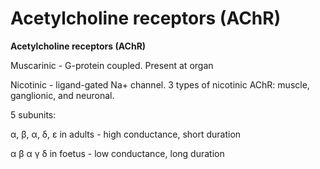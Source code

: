---
---
# Acetylcholine receptors (AChR)

**Acetylcholine receptors (AChR)**

Muscarinic - G-protein coupled. Present at organ

Nicotinic - ligand-gated Na+ channel. 3 types of nicotinic AChR: muscle,
ganglionic, and neuronal.

5 subunits:

α, β, α, δ, ε in adults - high conductance, short duration

α β α γ δ in foetus - low conductance, long duration
